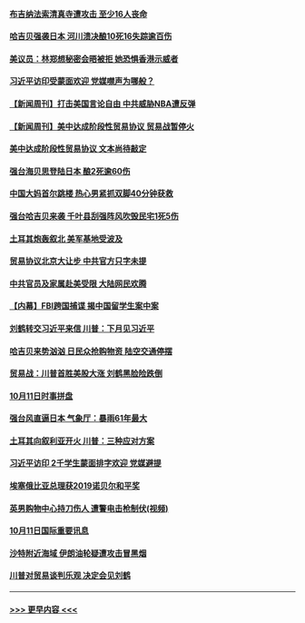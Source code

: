 #### [布吉纳法索清真寺遭攻击 至少16人丧命](../pages/prog202/a102684855.md?t=10130722) 
#### [哈吉贝强袭日本 河川溃决酿10死16失踪逾百伤](../pages/prog202/a102684796.md?t=10130722) 
#### [美议员：林郑想秘密会晤被拒 她恐惧香港示威者](../pages/prog202/a102684767.md?t=10130722) 
#### [习近平访印受蒙面欢迎 党媒噤声为哪般？](../pages/prog202/a102684771.md?t=10130722) 
#### [【新闻周刊】打击美国言论自由  中共威胁NBA遭反弹](../pages/prog202/a102684706.md?t=10130722) 
#### [【新闻周刊】美中达成阶段性贸易协议  贸易战暂停火](../pages/prog202/a102684678.md?t=10130722) 
#### [美中达成阶段性贸易协议  文本尚待敲定](../pages/prog202/a102684562.md?t=10130722) 
#### [强台海贝思登陆日本 酿2死逾60伤](../pages/prog202/a102684532.md?t=10130722) 
#### [中国大妈首尔跳楼 热心男紧抓双脚40分钟获救](../pages/prog202/a102684366.md?t=10130722) 
#### [强台哈吉贝来袭 千叶县刮强阵风吹毁民宅1死5伤](../pages/prog202/a102684354.md?t=10130722) 
#### [土耳其炮轰叙北 美军基地受波及](../pages/prog202/a102684345.md?t=10130722) 
#### [贸易协议北京大让步 中共官方只字未提](../pages/prog202/a102684330.md?t=10130722) 
#### [中共官员及家属赴美受限 大陆网民欢腾](../pages/prog202/a102684265.md?t=10130722) 
#### [【内幕】FBI跨国捕谍 揭中国留学生案中案](../pages/prog202/a102684189.md?t=10130722) 
#### [刘鹤转交习近平来信 川普：下月见习近平](../pages/prog202/a102684222.md?t=10130722) 
#### [哈吉贝来势汹汹 日民众抢购物资 陆空交通停摆](../pages/prog202/a102684206.md?t=10130722) 
#### [贸易战：川普首胜美股大涨 刘鹤黑脸险跌倒](../pages/prog202/a102684183.md?t=10130722) 
#### [10月11日时事拼盘](../pages/prog202/a102683985.md?t=10130722) 
#### [强台风直逼日本 气象厅：暴雨61年最大](../pages/prog202/a102683821.md?t=10130722) 
#### [土耳其向叙利亚开火 川普：三种应对方案](../pages/prog202/a102683807.md?t=10130722) 
#### [习近平访印 2千学生蒙面排字欢迎 党媒避提](../pages/prog202/a102683788.md?t=10130722) 
#### [埃塞俄比亚总理获2019诺贝尔和平奖](../pages/prog202/a102683781.md?t=10130722) 
#### [英男购物中心持刀伤人 遭警电击枪制伏(视频)](../pages/prog202/a102683749.md?t=10130722) 
#### [10月11日国际重要讯息](../pages/prog202/a102683653.md?t=10130722) 
#### [沙特附近海域 伊朗油轮疑遭攻击冒黑烟](../pages/prog202/a102683616.md?t=10130722) 
#### [川普对贸易谈判乐观 决定会见刘鹤](../pages/prog202/a102683576.md?t=10130722) 

----
#### [ >>> 更早内容 <<< ](../indexes/prog202-earlier.md)
